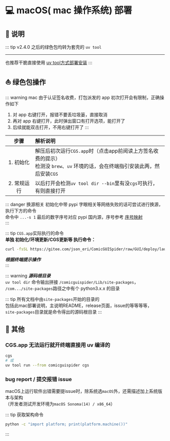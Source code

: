 # 💻 macOS( mac 操作系统) 部署

## 📑 说明

::: tip v2.4.0 之后的绿色包均转为套壳的 `uv tool`

---

也推荐干脆直接使用 [uv tool方式部署安装](/deploy/quick-start#1-下载--部署)
:::

## ⛵️ 绿色包操作

::: warning mac 由于认证签名收费，打包派发的 app 初次打开会有限制，正确操作如下

1. 对 app 右键打开，报错不要丢垃圾篓，直接取消
2. 再对 app 右键打开，此时弹出窗口有打开选项，能打开了
3. 后续就能双击打开，不用右键打开了
:::

|   步骤    | 解析说明 |
|:------:|:-----------------------------------|
| 1. 初始化   | 解压后初次运行`CGS.app`时（点击app前阅读上方签名收费的提示）<br>检测没 `brew`、`uv` 环境的话，会在终端指引安装此两，然后安装`CGS` |
| 2. 常规运行   | 以后打开会检测`uv tool dir --bin`里有没`cgs`可执行，有则直接打开 |

::: danger 换源相关
初始化中带 pypi 字眼相关等网络失败的话可尝试进行换源，执行下方的命令  
命令中 `...-s 1` 最后的数字序号对应 pypi 国内源，序号参考 [序号映射](/config/#pypi%E6%BA%90-pypi-source)  
:::

::: tip `CGS.app`实际执行的命令  
**单独 初始化/环境更新/CGS更新等 执行命令：**
```bash
curl -fsSL https://gitee.com/json_eri/ComicGUISpider/raw/GUI/deploy/launcher/mac/init.bash | bash -s 1
```
_**根据终端提示操作**_  
:::


::: warning _**源码根目录**_  
`uv tool dir` 命令输出拼接 `/comicguispider/Lib/site-packages`，  
`/com.../site-packages`路径之中有个 python3.x.x 的目录  

::: tip 所有文档中由`site-packages`开始的目录的  
包括此mac部署说明，主说明README，release页面，issue的等等等等，  
`site-packages`目录就是命令得出的源码根目录
:::

## 🔰 其他

### CGS.app 无法运行就开终端直接用 uv 编译的

```bash
cgs
# 或
uv tool run --from comicguispider cgs
```

### bug report / 提交报错 issue

macOS上运行软件出错需要提issue时，除系统选`macOS`外，还需描述加上系统版本与架构  
（开发者测试开发环境为`macOS Sonoma(14) / x86_64`）

::: tip 获取架构命令
```bash
python -c "import platform; print(platform.machine())"
```
:::
